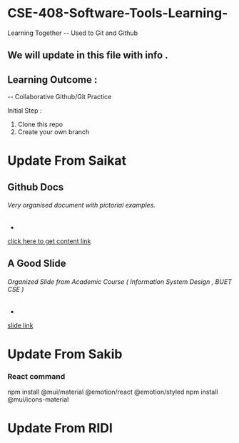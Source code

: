 # CSE-408-Software-Tools-Learning-
Learning Together -- Used to Git and Github 

## We will update in this file with info . 

## Learning Outcome : 
-- Collaborative Github/Git Practice

Initial Step :
1. Clone this repo
2. Create your own branch 


# Update From Saikat

## Github Docs
###### Very organised document with pictorial examples.
-
[click here to get content link ](https://docs.github.com/en/get-started/quickstart/github-flow)

## A Good Slide 
###### Organized Slide from Academic Course ( Information System Design , BUET CSE )
-
[slide link](https://docs.google.com/presentation/d/1gKj30k_fpNk-U4FozyUhxcfZqWG9HTtv/edit#slide=id.p1)



# Update From Sakib

### React command
npm install @mui/material @emotion/react @emotion/styled
npm install @mui/icons-material

# Update From RIDI

